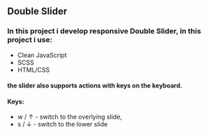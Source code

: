 ## Double Slider
### In this project i develop responsive Double Slider, in this project i use:
 + Clean JavaScript
 + SCSS
 + HTML/CSS
#### the slider also supports actions with keys on the keyboard.
#### Keys:
+ w / ↑ - switch to the overlying slide,
+ s / ↓ - switch to the lower slide
